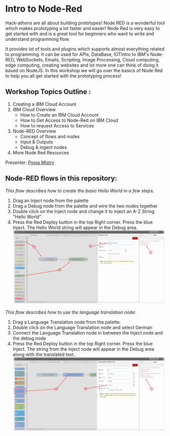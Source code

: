 # Intro to Node-Red
Hack-athons are all about building prototypes! Node RED is a wonderful tool which makes prototyping a lot faster and easier!  Node Red is very easy to get started with and is a great tool for beginners who want to write and understand programming flow. 

It provides lot of tools and plugins which supports almost everything related to programming. It can be used for APIs, DataBase, IOTIntro to IBM's Node-RED, WebSockets, Emails, Scripting, Image Processing, Cloud computing, edge computing, creating websites and lot more one can think of doing it based on NodeJS. In this workshop we will go over the basics of Node Red to help you all get started with the prototyping process! 

## Workshop Topics Outline :
1. Creating a IBM Cloud Account 
2. IBM Cloud Overview 
	- How to Create an IBM Cloud Account 
	- How to Get Access to Node-Red on IBM Cloud 
	- How to request Access to Services 
3. Node-RED Overview  
 	- Concept of flows and nodes 
 	- Input & Outputs 
 	- Debug & ingect nodes 
4. More Node Red Resources 


Presenter: [Pooja Mistry](https://github.com/pmmistry)


## Node-RED flows in this repository: 
*This flow describes how to create the basic Hello World in a few steps.*
1. Drag an Inject node from the palette
2. Drag a Debug node from the palette and wire the two nodes together
3. Double click on the Inject node and change it to inject an A-Z String "Hello World"
4. Press the Red Deploy button in the top Right corner. Press the blue Inject. The Hello World string will appear in the Debug area.
![Hello World](/Screenshots/HelloWorld-Inject-annotated.png?raw=true "Hello World")


*This flow describes how to use the language translation node:*
1. Drag a Language Translation node from the palette.
2. Double click on the Language Translation node and select German
3. Connect the Language Translation node in between the Inject node and the debug node 
4. Press the Red Deploy button in the top Right corner. Press the blue Inject. The string from the inject node will appear in the Debug area along with the translated text.
![Language Translation](/Screenshots/IchbineinBerliner-Translate-annotated.png?raw=true "Ich bin ein Berliner")



